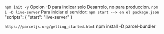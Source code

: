 `npm init -y`
Opcion -D para indicar solo Desarrolo, no para produccion.
`npm i -D live-server`
Para iniciar el servidor:
`npm start --> en el package.json`
"scripts": {
"start": "live-server"
}

<!-- Pacel como servidor y  -->

`https://parceljs.org/getting_started.html`
npm install -D parcel-bundler
